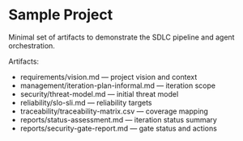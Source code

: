 # Sample Project

Minimal set of artifacts to demonstrate the SDLC pipeline and agent orchestration.

Artifacts:

- requirements/vision.md — project vision and context
- management/iteration-plan-informal.md — iteration scope
- security/threat-model.md — initial threat model
- reliability/slo-sli.md — reliability targets
- traceability/traceability-matrix.csv — coverage mapping
- reports/status-assessment.md — iteration status summary
- reports/security-gate-report.md — gate status and actions

